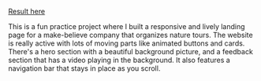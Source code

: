 [Result here](https://natour-helga.netlify.app/)

This is a fun practice project where I built a responsive and lively landing page for a make-believe company that organizes nature tours. The website is really active with lots of moving parts like animated buttons and cards. There's a hero section with a beautiful background picture, and a feedback section that has a video playing in the background. It also features a navigation bar that stays in place as you scroll.
